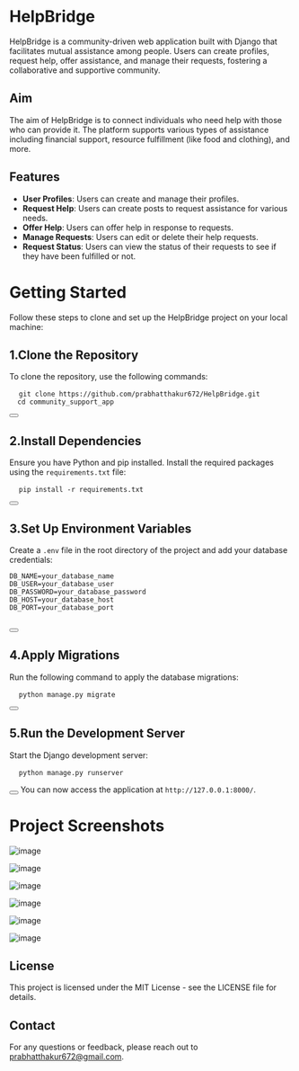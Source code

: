 # HelpBridge
HelpBridge is a community-driven web application built with Django that facilitates mutual assistance among people. Users can create profiles, request help, offer assistance, and manage their requests, fostering a collaborative and supportive community.

## Aim
The aim of HelpBridge is to connect individuals who need help with those who can provide it. The platform supports various types of assistance including financial support, resource fulfillment (like food and clothing), and more.

## Features
- **User Profiles**: Users can create and manage their profiles.
- **Request Help**: Users can create posts to request assistance for various needs.
- **Offer Help**: Users can offer help in response to requests.
- **Manage Requests**: Users can edit or delete their help requests.
- **Request Status**: Users can view the status of their requests to see if they have been fulfilled or not.


# Getting Started
Follow these steps to clone and set up the HelpBridge project on your local machine:

## 1.Clone the Repository
To clone the repository, use the following commands:

<pre>
  <code id="clone-command">git clone https://github.com/prabhatthakur672/HelpBridge.git
  cd community_support_app</code>
</pre>
<button onclick="copyToClipboard('#clone-command')"></button>

## 2.Install Dependencies
Ensure you have Python and pip installed. Install the required packages using the `requirements.txt` file:

<pre>
  <code id="clone-command">pip install -r requirements.txt</code>
</pre>
<button onclick="copyToClipboard('#clone-command')"></button>

## 3.Set Up Environment Variables
Create a `.env` file in the root directory of the project and add your database credentials:
<pre>
<code id="clone-command">DB_NAME=your_database_name
DB_USER=your_database_user
DB_PASSWORD=your_database_password
DB_HOST=your_database_host
DB_PORT=your_database_port
</code>
</pre>
<button onclick="copyToClipboard('#clone-command')"></button>

## 4.Apply Migrations
Run the following command to apply the database migrations:

<pre>
  <code id="clone-command">python manage.py migrate</code>
</pre>
<button onclick="copyToClipboard('#clone-command')"></button>

## 5.Run the Development Server
Start the Django development server:

<pre>
  <code id="clone-command">python manage.py runserver</code>
</pre>
<button onclick="copyToClipboard('#clone-command')"></button>
You can now access the application at `http://127.0.0.1:8000/`.

# Project Screenshots

![image](https://github.com/user-attachments/assets/a13d224c-8795-4a08-818d-d46fa44918ef)

![image](https://github.com/user-attachments/assets/a81d0e9b-8baf-40e9-9652-b6e6b282ccc5)

![image](https://github.com/user-attachments/assets/2aa28879-a561-431a-97ab-9cf23aef8b33)

![image](https://github.com/user-attachments/assets/db3ac960-989b-48e7-a783-f66e19181e91)

![image](https://github.com/user-attachments/assets/1589f3ac-cfd6-455f-8fee-cb66313ac62d)

![image](https://github.com/user-attachments/assets/9f157242-e70c-4514-a700-9b6ac68c82a2)


## License
This project is licensed under the MIT License - see the LICENSE file for details.

## Contact
For any questions or feedback, please reach out to prabhatthakur672@gmail.com.

